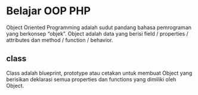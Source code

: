 # Belajar OOP PHP
Object Oriented Programming adalah sudut pandang bahasa pemrograman yang berkonsep “objek”.
Object adalah data yang berisi field / properties / attributes dan method / function / behavior.

## class
Class adalah blueprint, prototype atau cetakan untuk membuat Object yang berisikan deklarasi semua properties dan functions yang dimiliki oleh Object.